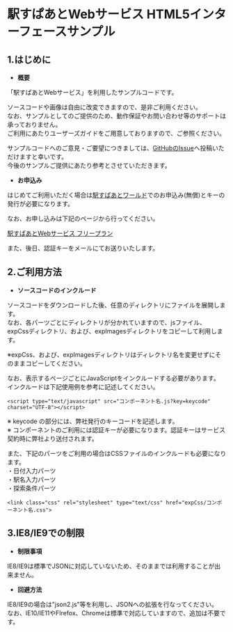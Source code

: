 # 駅すぱあとWebサービス HTML5インターフェースサンプル

## 1.はじめに

 * **概要**

 「駅すぱあとWebサービス」を利用したサンプルコードです。  

 ソースコードや画像は自由に改変できますので、是非ご利用ください。  
 なお、サンプルとしてのご提供のため、動作保証やお問い合わせ等のサポートは承っておりません。  
 ご利用にあたりユーザーズガイドをご用意しておりますので、ご参照ください。  

 サンプルコードへのご意見・ご要望につきましては、[GitHubのIssue](https://github.com/EkispertWebService/GUI-LightEdition/issues/new)へ投稿いただけますと幸いです。  
 今後のサンプルご提供にあたり参考とさせていただきます。  

 * **お申込み**

 はじめてご利用いただく場合は[駅すぱあとワールド](https://ekiworld.net/)でのお申込み(無償)とキーの発行が必要になります。

 なお、お申し込みは下記のページから行ってください。

 [駅すぱあとWebサービス フリープラン](https://ekiworld.net/service/sier/webservice/free_provision.html)

 また、後日、認証キーをメールにてお送りいたします。

## 2.ご利用方法

 * **ソースコードのインクルード**

 ソースコードをダウンロードした後、任意のディレクトリにファイルを展開します。<br>
 なお、各パーツごとにディレクトリが分かれていますので、jsファイル、expCssディレクトリ、および、expImagesディレクトリをコピーして利用します。<br>

 ※expCss、および、expImagesディレクトリはディレクトリ名を変更せずにそのままコピーしてください。

 なお、表示するページごとにJavaScriptをインクルードする必要があります。<br>
 インクルードは下記使用例を参考に記述してください。<br>

 `<script type="text/javascript" src="コンポーネント名.js?key=keycode" charset="UTF-8"></script>`

 ※ keycode の部分には、弊社発行のキーコードを記述します。<br>
 ※ コンポーネントのご利用には認証キーが必要になります。認証キーはサービス契約時に弊社より送付されます。<br>

 また、下記のパーツをご利用の場合はCSSファイルのインクルードも必要になります。<br>
 ・日付入力パーツ<br>
 ・駅名入力パーツ<br>
 ・探索条件パーツ<br>

 `<link class="css" rel="stylesheet" type="text/css" href="expCss/コンポーネント名.css">`

## 3.IE8/IE9での制限

 * **制限事項**

 IE8/IE9は標準でJSONに対応していないため、そのままでは利用することが出来ません。<br>

 * **回避方法**

 IE8/IE9の場合は"json2.js"等を利用し、JSONへの拡張を行なってください。<br>
 なお、IE10/IE11やFIrefox、Chromeは標準で対応していますので、追加は不要です。<br>
